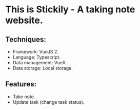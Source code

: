 # This is Stickily - A taking note website.

## Techniques:

- Framework: VueJS 2.
- Language: Typescript.
- Data management: VueX.
- Data storage: Local storage.

## Features:

- Take note.
- Update task (change task status).
